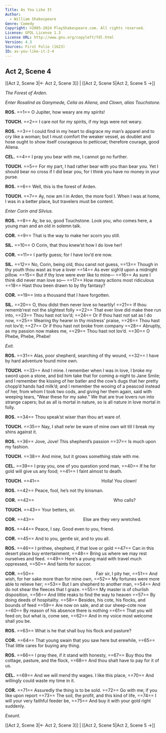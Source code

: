 ```yaml
---
Title: As You Like It
Author: 
  - William Shakespeare
Genre: Comedy
Copyright: ©2005-2024 PlayShakespeare.com. All rights reserved.
License: GFDL License 1.3
License URL: http://www.gnu.org/copyleft/fdl.html
Version: 4.3
Sources: First Folio (1623)
ID: as-you-like-it-2-4
---
```


## Act 2, Scene 4
[[Act 2, Scene 3|← Act 2, Scene 3]] | [[Act 2, Scene 5|Act 2, Scene 5 →]]

*The Forest of Arden.*

*Enter Rosalind as Ganymede, Celia as Aliena, and Clown, alias Touchstone.*

**ROS.**
==1== O Jupiter, how weary are my spirits!

**TOUCH.**
==2== I care not for my spirits, if my legs were not weary.

**ROS.**
==3== I could find in my heart to disgrace my man’s apparel and to cry like a woman; but I must comfort the weaker vessel, as doublet and hose ought to show itself courageous to petticoat; therefore courage, good Aliena.

**CEL.**
==4== I pray you bear with me, I cannot go no further.

**TOUCH.**
==5== For my part, I had rather bear with you than bear you. Yet I should bear no cross if I did bear you, for I think you have no money in your purse.

**ROS.**
==6== Well, this is the forest of Arden.

**TOUCH.**
==7== Ay, now am I in Arden, the more fool I. When I was at home, I was in a better place, but travelers must be content.

*Enter Corin and Silvius.*

**ROS.**
==8== Ay, be so, good Touchstone. Look you, who comes here, a young man and an old in solemn talk.

**COR.**
==9== That is the way to make her scorn you still.

**SIL.**
==10== O Corin, that thou knew’st how I do love her!

**COR.**
==11== I partly guess; for I have lov’d ere now.

**SIL.**
==12== No, Corin, being old, thou canst not guess,
==13== Though in thy youth thou wast as true a lover
==14== As ever sigh’d upon a midnight pillow.
==15== But if thy love were ever like to mine⁠—
==16== As sure I think did never man love so⁠—
==17== How many actions most ridiculous
==18== Hast thou been drawn to by thy fantasy?

**COR.**
==19== Into a thousand that I have forgotten.

**SIL.**
==20== O, thou didst then never love so heartily!
==21== If thou rememb’rest not the slightest folly
==22== That ever love did make thee run into,
==23== Thou hast not lov’d;
==24== Or if thou hast not sat as I do now,
==25== Wearing thy hearer in thy mistress’ praise,
==26== Thou hast not lov’d;
==27== Or if thou hast not broke from company
==28== Abruptly, as my passion now makes me,
==29== Thou hast not lov’d.
==30== O Phebe, Phebe, Phebe!

*Exit.*

**ROS.**
==31== Alas, poor shepherd, searching of thy wound,
==32== I have by hard adventure found mine own.

**TOUCH.**
==33== And I mine. I remember when I was in love, I broke my sword upon a stone, and bid him take that for coming a-night to Jane Smile; and I remember the kissing of her batler and the cow’s dugs that her pretty chopp’d hands had milk’d; and I remember the wooing of a peascod instead of her, from whom I took two cods, and giving her them again, said with weeping tears, “Wear these for my sake.” We that are true lovers run into strange capers; but as all is mortal in nature, so is all nature in love mortal in folly.

**ROS.**
==34== Thou speak’st wiser than thou art ware of.

**TOUCH.**
==35== Nay, I shall ne’er be ware of mine own wit till I break my shins against it.

**ROS.**
==36== Jove, Jove! This shepherd’s passion
==37== Is much upon my fashion.

**TOUCH.**
==38== And mine, but it grows something stale with me.

**CEL.**
==39== I pray you, one of you question yond man,
==40== If he for gold will give us any food;
==41== I faint almost to death.

**TOUCH.**
==41==               Holla! You clown!

**ROS.**
==42== Peace, fool, he’s not thy kinsman.

**COR.**
==42==                   Who calls?

**TOUCH.**
==43== Your betters, sir.

**COR.**
==43==            Else are they very wretched.

**ROS.**
==44== Peace, I say. Good even to you, friend.

**COR.**
==45== And to you, gentle sir, and to you all.

**ROS.**
==46== I prithee, shepherd, if that love or gold
==47== Can in this desert place buy entertainment,
==48== Bring us where we may rest ourselves and feed.
==49== Here’s a young maid with travel much oppressed,
==50== And faints for succor.

**COR.**
==50==               Fair sir, I pity her,
==51== And wish, for her sake more than for mine own,
==52== My fortunes were more able to relieve her;
==53== But I am shepherd to another man,
==54== And do not shear the fleeces that I graze.
==55== My master is of churlish disposition,
==56== And little reaks to find the way to heaven
==57== By doing deeds of hospitality.
==58== Besides, his cote, his flocks, and bounds of feed
==59== Are now on sale, and at our sheep-cote now
==60== By reason of his absence there is nothing
==61== That you will feed on; but what is, come see,
==62== And in my voice most welcome shall you be.

**ROS.**
==63== What is he that shall buy his flock and pasture?

**COR.**
==64== That young swain that you saw here but erewhile,
==65== That little cares for buying any thing.

**ROS.**
==66== I pray thee, if it stand with honesty,
==67== Buy thou the cottage, pasture, and the flock,
==68== And thou shalt have to pay for it of us.

**CEL.**
==69== And we will mend thy wages. I like this place,
==70== And willingly could waste my time in it.

**COR.**
==71== Assuredly the thing is to be sold.
==72== Go with me; if you like upon report
==73== The soil, the profit, and this kind of life,
==74== I will your very faithful feeder be,
==75== And buy it with your gold right suddenly.

*Exeunt.*

[[Act 2, Scene 3|← Act 2, Scene 3]] | [[Act 2, Scene 5|Act 2, Scene 5 →]]